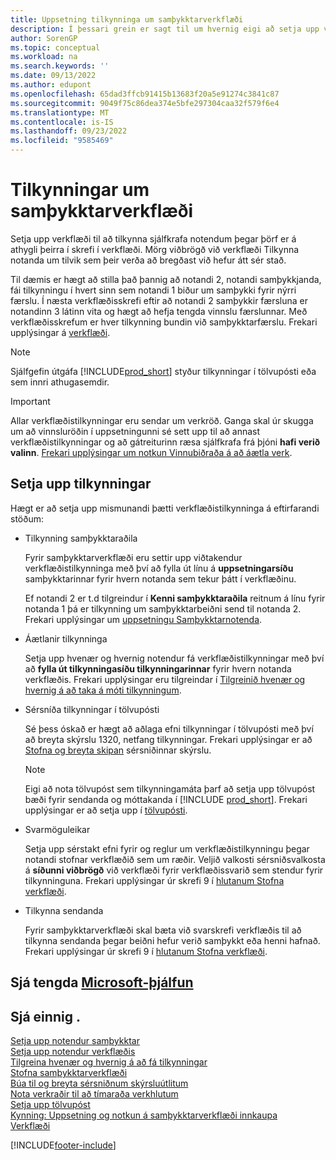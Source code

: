 ```yaml
---
title: Uppsetning tilkynninga um samþykktarverkflæði
description: Í þessari grein er sagt til um hvernig eigi að setja upp verkflæðistilkynningar til að viðvörun notanda um að tilvik hafi orðið til þess að þau geti brugðist við; verkflæðissvar er nauðsynlegt.
author: SorenGP
ms.topic: conceptual
ms.workload: na
ms.search.keywords: ''
ms.date: 09/13/2022
ms.author: edupont
ms.openlocfilehash: 65dad3ffcb91415b13683f20a5e91274c3841c87
ms.sourcegitcommit: 9049f75c86dea374e5bfe297304caa32f579f6e4
ms.translationtype: MT
ms.contentlocale: is-IS
ms.lasthandoff: 09/23/2022
ms.locfileid: "9585469"
---
```

# <a name="approval-workflow-notifications"></a>Tilkynningar um samþykktarverkflæði

Setja upp verkflæði til að tilkynna sjálfkrafa notendum þegar þörf er á athygli þeirra í skrefi í verkflæði. Mörg viðbrögð við verkflæði Tilkynna notanda um tilvik sem þeir verða að bregðast við hefur átt sér stað.

Til dæmis er hægt að stilla það þannig að notandi 2, notandi samþykkjanda, fái tilkynningu í hvert sinn sem notandi 1 biður um samþykki fyrir nýrri færslu. Í næsta verkflæðisskrefi eftir að notandi 2 samþykkir færsluna er notandinn 3 látinn vita og hægt að hefja tengda vinnslu færslunnar. Með verkflæðisskrefum er hver tilkynning bundin við samþykktarfærslu. Frekari upplýsingar á [verkflæði](across-workflow.md).  

> [!NOTE]  
> Sjálfgefin útgáfa [!INCLUDE[prod_short](includes/prod_short.md)] styður tilkynningar í tölvupósti eða sem innri athugasemdir.  

> [!IMPORTANT]  
> Allar verkflæðistilkynningar eru sendar um verkröð. Ganga skal úr skugga um að vinnsluröðin í uppsetningunni sé sett upp til að annast verkflæðistilkynningar og að gátreiturinn ræsa sjálfkrafa frá þjóni **hafi verið valinn**. [Frekari upplýsingar um notkun Vinnubiðraða á að áætla verk](admin-job-queues-schedule-tasks.md).

## <a name="set-up-notifications"></a>Setja upp tilkynningar

Hægt er að setja upp mismunandi þætti verkflæðistilkynninga á eftirfarandi stöðum:  

* Tilkynning samþykktaraðila

  Fyrir samþykktarverkflæði eru settir upp viðtakendur verkflæðistilkynninga með því að fylla út línu á **uppsetningarsíðu** samþykktarinnar fyrir hvern notanda sem tekur þátt í verkflæðinu.  

  Ef notandi 2 er t.d tilgreindur í **Kenni samþykktaraðila** reitnum á línu fyrir notanda 1 þá er tilkynning um samþykktarbeiðni send til notanda 2. Frekari upplýsingar um [uppsetningu Samþykktarnotenda](across-how-to-set-up-approval-users.md). 
  
* Áætlanir tilkynninga

  Setja upp hvenær og hvernig notendur fá verkflæðistilkynningar með því að **fylla út tilkynningasíðu tilkynningarinnar** fyrir hvern notanda verkflæðis. Frekari upplýsingar eru tilgreindar í [Tilgreinið hvenær og hvernig á að taka á móti tilkynningum](across-how-to-specify-when-and-how-to-receive-notifications.md). 
  
* Sérsníða tilkynningar í tölvupósti

  Sé þess óskað er hægt að aðlaga efni tilkynningar í tölvupósti með því að breyta skýrslu 1320, netfang tilkynningar. Frekari upplýsingar er að [Stofna og breyta skipan](ui-how-create-custom-report-layout.md) sérsniðinnar skýrslu.  

  > [!NOTE]
  > Eigi að nota tölvupóst sem tilkynningamáta þarf að setja upp tölvupóst bæði fyrir sendanda og móttakanda í [!INCLUDE [prod_short](includes/prod_short.md)]. Frekari upplýsingar er að setja upp í [tölvupósti](admin-how-setup-email.md).
  
* Svarmöguleikar

  Setja upp sérstakt efni fyrir og reglur um verkflæðistilkynningu þegar notandi stofnar verkflæðið sem um ræðir. Veljið valkosti sérsniðsvalkosta á **síðunni viðbrögð** við verkflæði fyrir verkflæðissvarið sem stendur fyrir tilkynninguna. Frekari upplýsingar úr skrefi 9 í [hlutanum Stofna verkflæði](across-how-to-create-workflows.md#to-create-a-workflow). 
  
* Tilkynna sendanda

  Fyrir samþykktarverkflæði skal bæta við svarskrefi verkflæðis til að tilkynna sendanda þegar beiðni hefur verið samþykkt eða henni hafnað. Frekari upplýsingar úr skrefi 9 í [hlutanum Stofna verkflæði](across-how-to-create-workflows.md#to-create-a-workflow).   

## <a name="see-related-microsoft-training"></a>Sjá tengda [Microsoft-þjálfun](/training/modules/create-workflows/)

## <a name="see-also"></a>Sjá einnig .

[Setja upp notendur samþykktar](across-how-to-set-up-approval-users.md)  
[Setja upp notendur verkflæðis](across-how-to-set-up-workflow-users.md)  
[Tilgreina hvenær og hvernig á að fá tilkynningar](across-how-to-specify-when-and-how-to-receive-notifications.md)  
[Stofna samþykktarverkflæði](across-how-to-create-workflows.md)  
[Búa til og breyta sérsniðnum skýrsluútlitum](ui-how-create-custom-report-layout.md)  
[Nota verkraðir til að tímaraða verkhlutum](admin-job-queues-schedule-tasks.md)  
[Setja upp tölvupóst](admin-how-setup-email.md)  
[Kynning: Uppsetning og notkun á samþykktarverkflæði innkaupa](walkthrough-setting-up-and-using-a-purchase-approval-workflow.md)  
[Verkflæði](across-workflow.md)  

[!INCLUDE[footer-include](includes/footer-banner.md)]
